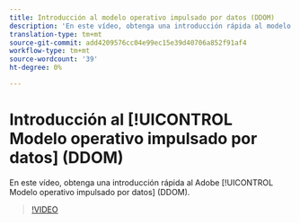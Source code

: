 ```yaml
---
title: Introducción al modelo operativo impulsado por datos (DDOM)
description: 'En este vídeo, obtenga una introducción rápida al modelo operativo impulsado por datos (DDOM) de Adobe. '
translation-type: tm+mt
source-git-commit: add4209576cc04e99ec15e39d40706a852f91af4
workflow-type: tm+mt
source-wordcount: '39'
ht-degree: 0%

---
```



# Introducción al [!UICONTROL Modelo operativo impulsado por datos] (DDOM)

En este vídeo, obtenga una introducción rápida al Adobe [!UICONTROL Modelo operativo impulsado por datos] (DDOM).

>[!VIDEO](https://video.tv.adobe.com/v/41690)
